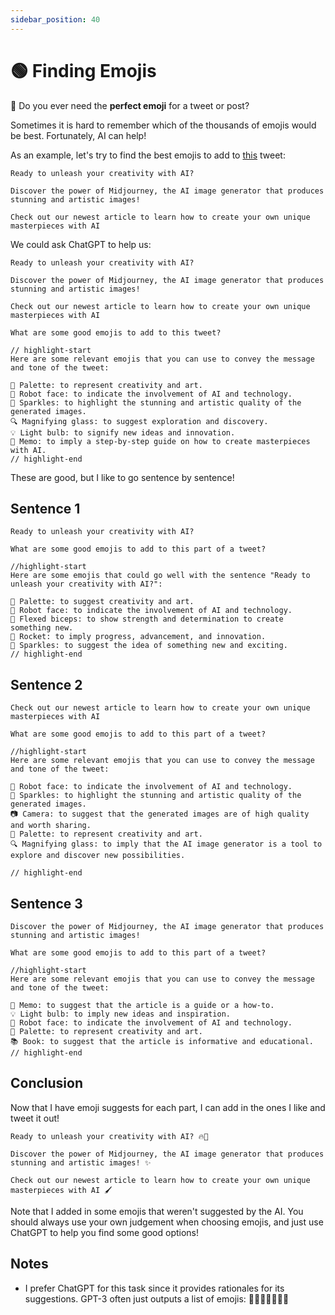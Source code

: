 ```yaml
---
sidebar_position: 40
---
```


# 🟢 Finding Emojis

🤔 Do you ever need the **perfect emoji** for a tweet or post? 

Sometimes it is hard to remember which of the thousands of emojis would be best. Fortunately, AI can help!

As an example, let's try to find the best emojis to add to [this](https://twitter.com/learnprompting/status/1631786358330085382) tweet:

```text
Ready to unleash your creativity with AI?

Discover the power of Midjourney, the AI image generator that produces stunning and artistic images!

Check out our newest article to learn how to create your own unique masterpieces with AI
```

We could ask ChatGPT to help us:

```text
Ready to unleash your creativity with AI?

Discover the power of Midjourney, the AI image generator that produces stunning and artistic images!

Check out our newest article to learn how to create your own unique masterpieces with AI

What are some good emojis to add to this tweet?

// highlight-start
Here are some relevant emojis that you can use to convey the message and tone of the tweet:

🎨 Palette: to represent creativity and art.
🤖 Robot face: to indicate the involvement of AI and technology.
🌟 Sparkles: to highlight the stunning and artistic quality of the generated images.
🔍 Magnifying glass: to suggest exploration and discovery.
💡 Light bulb: to signify new ideas and innovation.
📝 Memo: to imply a step-by-step guide on how to create masterpieces with AI.
// highlight-end
```

These are good, but I like to go sentence by sentence!

## Sentence 1

```text
Ready to unleash your creativity with AI?

What are some good emojis to add to this part of a tweet?

//highlight-start
Here are some emojis that could go well with the sentence "Ready to unleash your creativity with AI?":

🎨 Palette: to suggest creativity and art.
🤖 Robot face: to indicate the involvement of AI and technology.
💪 Flexed biceps: to show strength and determination to create something new.
🚀 Rocket: to imply progress, advancement, and innovation.
🌟 Sparkles: to suggest the idea of something new and exciting.
// highlight-end
```

## Sentence 2

```text
Check out our newest article to learn how to create your own unique masterpieces with AI

What are some good emojis to add to this part of a tweet?

//highlight-start
Here are some relevant emojis that you can use to convey the message and tone of the tweet:

🤖 Robot face: to indicate the involvement of AI and technology.
🌟 Sparkles: to highlight the stunning and artistic quality of the generated images.
📷 Camera: to suggest that the generated images are of high quality and worth sharing.
🎨 Palette: to represent creativity and art.
🔍 Magnifying glass: to imply that the AI image generator is a tool to explore and discover new possibilities.

// highlight-end
```

## Sentence 3

```text
Discover the power of Midjourney, the AI image generator that produces stunning and artistic images!

What are some good emojis to add to this part of a tweet?

//highlight-start
Here are some relevant emojis that you can use to convey the message and tone of the tweet:

📝 Memo: to suggest that the article is a guide or a how-to.
💡 Light bulb: to imply new ideas and inspiration.
🤖 Robot face: to indicate the involvement of AI and technology.
🎨 Palette: to represent creativity and art.
📚 Book: to suggest that the article is informative and educational.
// highlight-end
```

## Conclusion

Now that I have emoji suggests for each part, I can add in the ones I like and tweet it out!

```text
Ready to unleash your creativity with AI? 🔥🎨

Discover the power of Midjourney, the AI image generator that produces stunning and artistic images! ✨

Check out our newest article to learn how to create your own unique masterpieces with AI 🖌️
```

Note that I added in some emojis that weren't suggested by the AI. You should always use your own judgement when choosing emojis, and just use ChatGPT to help you find some good options!

## Notes
 
- I prefer ChatGPT for this task since it provides rationales for its suggestions. GPT-3 often just outputs a list of emojis: 🤩😎🤩🤩😃😃💪